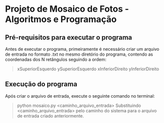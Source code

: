 # Projeto de Mosaico de Fotos - Algoritmos e Programação

## Pré-requisitos para executar o programa

Antes de executar o programa, primeiramente é necessário criar um arquivo de entrada
no formato .txt no mesmo diretório do programa, contendo as coordenadas dos N retângulos seguindo a ordem:

> xSuperiorEsquerdo ySuperiorEsquerdo xInferiorDireito yInferiorDireito

## Execução do programa

Após criar o arquivo de entrada, execute o seguinte comando no terminal:

> python mosaico.py <caminho_arquivo_entrada>
Substituindo <caminho_arquivo_entrada> pelo caminho do sistema para o arquivo de entrada criado anteriormente.